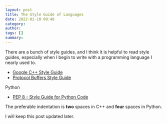 ```yaml
---
layout: post
title: The Style Guide of Languages
date: 2022-02-10 09:48
category: 
author: 
tags: []
summary: 
---
```


There are a bunch of style guides, and I think it is helpful to read style guides, especially when I begin to write with a programming language I nearly used to.

- [Google C++ Style Guide](https://google.github.io/styleguide/cppguide.html)
- [Protocol Buffers Style Guide](https://developers.google.com/protocol-buffers/docs/style)

Python

- [PEP 8 - Style Guide for Python Code](https://www.python.org/dev/peps/pep-0008/)

The preferable indentation is **two** spaces in C++ and **four** spaces in Python.

I will keep this post updated later.

